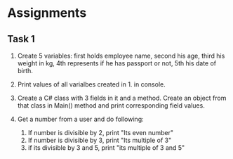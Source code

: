 # Assignments

## Task 1
1. Create 5 variables: first holds employee name, second his age, third his weight in kg, 4th represents if he has passport or not, 5th his date of birth.

1. Print values of all varialbes created in 1. in console.
1. Create a C# class with 3 fields in it and a method. Create an object from that class in Main() method and print corresponding field values.
1. Get a number from a user and do following:
    1. If number is divisible by 2, print "Its even number"
    2. If number is divisible by 3, print "Its multiple of 3"
    1. if its divisible by 3 and 5, print "its multiple of 3 and 5"
    